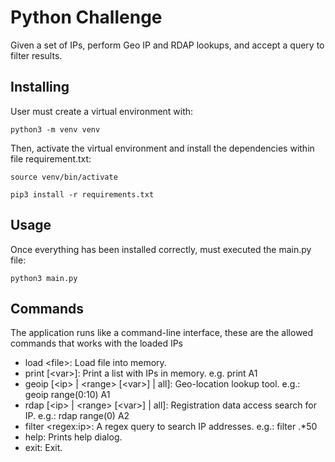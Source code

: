 # Python Challenge
Given a set of IPs, perform Geo IP and RDAP lookups, and accept a query to filter results. 

## Installing
User must create a virtual environment with:
```
python3 -m venv venv
```

Then, activate the virtual environment and install the dependencies within file requirement.txt:
```
source venv/bin/activate
```
```
pip3 install -r requirements.txt
```

## Usage
Once everything has been installed correctly, must executed the main.py file:
```
python3 main.py
``` 

## Commands
The application runs like a command-line interface, these are the allowed commands that works with the loaded IPs 


* load &lt;file&gt;: Load file into memory.
* print [&lt;var&gt;]: Print a list with IPs in memory. e.g. print A1
* geoip [&lt;ip&gt; | &lt;range&gt; [&lt;var&gt;] | all]: Geo-location lookup tool. e.g.: geoip range(0:10) A1
* rdap [&lt;ip&gt; | &lt;range&gt; [&lt;var&gt;] | all]: Registration data access search for IP. e.g.: rdap range(0) A2
* filter &lt;regex:ip&gt;: A regex query to search IP addresses. e.g.: filter .*50
* help: Prints help dialog.
* exit: Exit.
